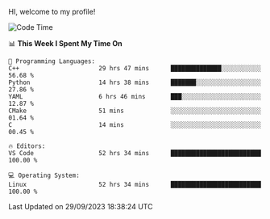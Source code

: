 HI, welcome to my profile!
<!--START_SECTION:waka-->
![Code Time](http://img.shields.io/badge/Code%20Time-1%2C534%20hrs%204%20mins-blue)

📊 **This Week I Spent My Time On** 

```text
💬 Programming Languages: 
C++                      29 hrs 47 mins      ██████████████░░░░░░░░░░░   56.68 % 
Python                   14 hrs 38 mins      ███████░░░░░░░░░░░░░░░░░░   27.86 % 
YAML                     6 hrs 46 mins       ███░░░░░░░░░░░░░░░░░░░░░░   12.87 % 
CMake                    51 mins             ░░░░░░░░░░░░░░░░░░░░░░░░░   01.64 % 
C                        14 mins             ░░░░░░░░░░░░░░░░░░░░░░░░░   00.45 % 

🔥 Editors: 
VS Code                  52 hrs 34 mins      █████████████████████████   100.00 % 

💻 Operating System: 
Linux                    52 hrs 34 mins      █████████████████████████   100.00 % 
```


 Last Updated on 29/09/2023 18:38:24 UTC
<!--END_SECTION:waka-->
